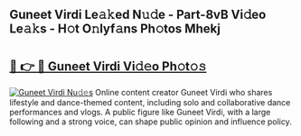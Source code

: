 ## Guneet Virdi Le𝚊𝚔ed N𝚞𝚍e - Part-8vB Vi𝚍eo Le𝚊𝚔s - H𝚘t O𝚗lyf𝚊ns Ph𝚘tos Mhekj

# <h2><a href="http://hf5cp9.feru.top/?c=Guneet+Virdi">🔗 👉 🔴 Guneet Virdi Vi𝚍𝚎o Ph𝚘t𝚘𝚜</a></h2>

[![Guneet Virdi Nu𝚍𝚎s](https://i.imgur.com/0TWrTi3.gif)](http://hf5cp9.feru.top/?c=Guneet+Virdi)
Online content creator Guneet Virdi who shares lifestyle and dance-themed content, including solo and collaborative dance performances and vlogs. A public figure like Guneet Virdi, with a large following and a strong voice, can shape public opinion and influence policy. 
